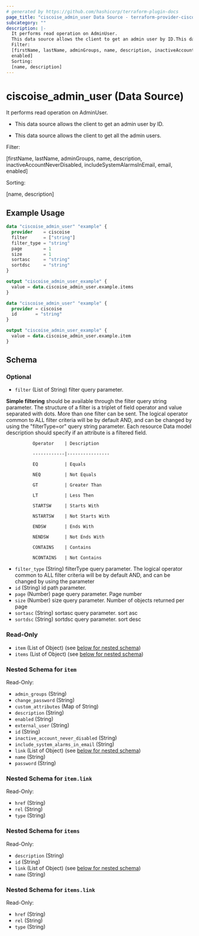 ```yaml
---
# generated by https://github.com/hashicorp/terraform-plugin-docs
page_title: "ciscoise_admin_user Data Source - terraform-provider-ciscoise"
subcategory: ""
description: |-
  It performs read operation on AdminUser.
  This data source allows the client to get an admin user by ID.This data source allows the client to get all the admin users.
  Filter:
  [firstName, lastName, adminGroups, name, description, inactiveAccountNeverDisabled, includeSystemAlarmsInEmail, email,
  enabled]
  Sorting:
  [name, description]
---
```


# ciscoise_admin_user (Data Source)

It performs read operation on AdminUser.

- This data source allows the client to get an admin user by ID.

- This data source allows the client to get all the admin users.

Filter:

[firstName, lastName, adminGroups, name, description, inactiveAccountNeverDisabled, includeSystemAlarmsInEmail, email,
enabled]

Sorting:

[name, description]

## Example Usage

```terraform
data "ciscoise_admin_user" "example" {
  provider    = ciscoise
  filter      = ["string"]
  filter_type = "string"
  page        = 1
  size        = 1
  sortasc     = "string"
  sortdsc     = "string"
}

output "ciscoise_admin_user_example" {
  value = data.ciscoise_admin_user.example.items
}

data "ciscoise_admin_user" "example" {
  provider = ciscoise
  id       = "string"
}

output "ciscoise_admin_user_example" {
  value = data.ciscoise_admin_user.example.item
}
```

<!-- schema generated by tfplugindocs -->
## Schema

### Optional

- `filter` (List of String) filter query parameter. 

**Simple filtering** should be available through the filter query string parameter. The structure of a filter is
a triplet of field operator and value separated with dots. More than one filter can be sent. The logical operator
common to ALL filter criteria will be by default AND, and can be changed by using the "filterType=or" query
string parameter. Each resource Data model description should specify if an attribute is a filtered field.



              Operator    | Description 

              ------------|----------------

              EQ          | Equals 

              NEQ         | Not Equals 

              GT          | Greater Than 

              LT          | Less Then 

              STARTSW     | Starts With 

              NSTARTSW    | Not Starts With 

              ENDSW       | Ends With 

              NENDSW      | Not Ends With 

              CONTAINS	  | Contains 

              NCONTAINS	  | Not Contains
- `filter_type` (String) filterType query parameter. The logical operator common to ALL filter criteria will be by default AND, and can be changed by using the parameter
- `id` (String) id path parameter.
- `page` (Number) page query parameter. Page number
- `size` (Number) size query parameter. Number of objects returned per page
- `sortasc` (String) sortasc query parameter. sort asc
- `sortdsc` (String) sortdsc query parameter. sort desc

### Read-Only

- `item` (List of Object) (see [below for nested schema](#nestedatt--item))
- `items` (List of Object) (see [below for nested schema](#nestedatt--items))

<a id="nestedatt--item"></a>
### Nested Schema for `item`

Read-Only:

- `admin_groups` (String)
- `change_password` (String)
- `custom_attributes` (Map of String)
- `description` (String)
- `enabled` (String)
- `external_user` (String)
- `id` (String)
- `inactive_account_never_disabled` (String)
- `include_system_alarms_in_email` (String)
- `link` (List of Object) (see [below for nested schema](#nestedobjatt--item--link))
- `name` (String)
- `password` (String)

<a id="nestedobjatt--item--link"></a>
### Nested Schema for `item.link`

Read-Only:

- `href` (String)
- `rel` (String)
- `type` (String)



<a id="nestedatt--items"></a>
### Nested Schema for `items`

Read-Only:

- `description` (String)
- `id` (String)
- `link` (List of Object) (see [below for nested schema](#nestedobjatt--items--link))
- `name` (String)

<a id="nestedobjatt--items--link"></a>
### Nested Schema for `items.link`

Read-Only:

- `href` (String)
- `rel` (String)
- `type` (String)


